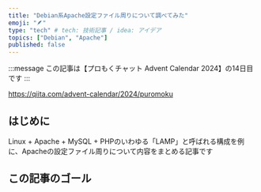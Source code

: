 ```yaml
---
title: "Debian系Apache設定ファイル周りについて調べてみた"
emoji: "🪶"
type: "tech" # tech: 技術記事 / idea: アイデア
topics: ["Debian", "Apache"]
published: false
---
```


:::message
この記事は【プロもくチャット Advent Calendar 2024】の14日目です
:::

https://qiita.com/advent-calendar/2024/puromoku

## はじめに
Linux + Apache + MySQL + PHPのいわゆる「LAMP」と呼ばれる構成を例に、Apacheの設定ファイル周りについて内容をまとめる記事です

## この記事のゴール

